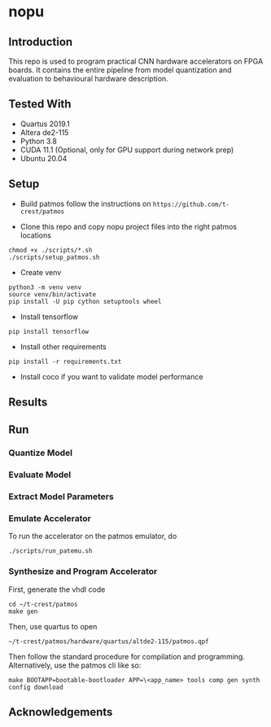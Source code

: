 # nopu

## Introduction

This repo is used to program practical CNN hardware accelerators on FPGA boards. It contains the entire pipeline from model quantization and evaluation to behavioural hardware description.

## Tested With

- Quartus 2019.1
- Altera de2-115
- Python 3.8
- CUDA 11.1 (Optional, only for GPU support during network prep)
- Ubuntu 20.04

## Setup

- Build patmos
follow the instructions on `https://github.com/t-crest/patmos`

- Clone this repo and copy nopu project files into the right patmos locations
```
chmod +x ./scripts/*.sh
./scripts/setup_patmos.sh
```

- Create venv
```
python3 -m venv venv
source venv/bin/activate
pip install -U pip cython setuptools wheel
```
- Install tensorflow
```
pip install tensorflow
```
- Install other requirements
```
pip install -r requirements.txt
```
- Install coco if you want to validate model performance

## Results

## Run

### Quantize Model

### Evaluate Model

### Extract Model Parameters

### Emulate Accelerator

To run the accelerator on the patmos emulator, do

```
./scripts/run_patemu.sh
```


### Synthesize and Program Accelerator

First, generate the vhdl code
```
cd ~/t-crest/patmos
make gen
```

Then, use quartus to open
```
~/t-crest/patmos/hardware/quartus/altde2-115/patmos.qpf
```
Then follow the standard procedure for compilation and programming.
Alternatively, use the patmos cli like so:

```
make BOOTAPP=bootable-bootloader APP=\<app_name> tools comp gen synth config download
```

## Acknowledgements
